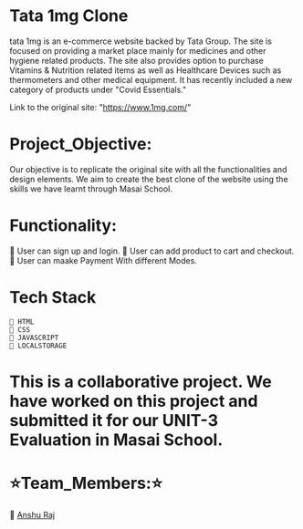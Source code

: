 # Tata 1mg Clone

tata 1mg is an e-commerce website backed by Tata Group. The site is focused on providing a market place mainly for medicines and other hygiene related products. The site also provides option to purchase Vitamins & Nutrition related items as well as Healthcare Devices such as thermometers and other medical equipment. It has recently included a new category of products under "Covid Essentials."

Link to the original site: "https://www.1mg.com/"


# Project_Objective:

Our objective is to replicate the original site with all the functionalities and design elements. We aim to create the best clone of the website using the skills we have learnt through Masai School.

# Functionality:
  🔘 User can sign up and login.
  🔘 User can add product to cart and checkout.
  🔘 User can maake Payment With different Modes.
  
  
  # Tech Stack
    🔘 HTML
    🔘 CSS
    🔘 JAVASCRIPT
    🔘 LOCALSTORAGE
    
# This is a collaborative project. We have worked on this project and submitted it for our UNIT-3 Evaluation in Masai School. 
  
 # ⭐Team_Members:⭐

  🔘 <a href = "https://github.com/Mr-raaz/" > Anshu Raj </a>
